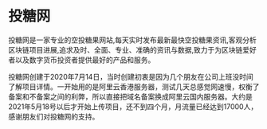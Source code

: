 # 

# 投糖网

投糖网是一家专业的空投糖果网站,每天实时发布最新最快空投糖果资讯,客观分析区块链项目进展,追求及时、全面、专业、准确的资讯与数据,致力于为区块链爱好者以及数字货币投资者提供最好的产品和服务。

投糖网创建于2020年7月14日，当时创建初衷是因为几个朋友在公司上班没时间了解项目详情。一开始用的是阿里云香港服务器，测试几天总感觉网速慢，权衡了备案和不备案之间的利弊，所以直接把域名备案换成阿里云国内服务器。大约是2021年5月18号以后才开始上传项目，还不到四个月，月流量已经达到17000人，感谢朋友们对投糖网的支持。

